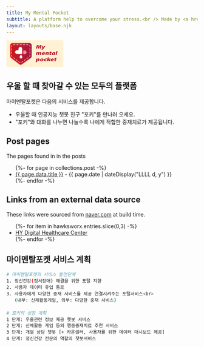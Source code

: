 ```yaml
---
title: My Mental Pocket 
subtitle: A platform help to overcome your stress.<br /> Made by <a href="https://digitalhealthcare.or.kr">HY Digital Healthcare Center</a> & <a href="https://www.navercloudcorp.com/">Naver Cloud</a> & <a href="http://www.atommerce.com/">atommerce</a>.
layout: layouts/base.njk
---
```

<img src="https://github.com/Rugger12/MyMentalPocket_homepage/blob/master/src/site/images/MyMentalPocket_LOGOb.png?raw=true" width="150">

## 우울 할 때 찾아갈 수 있는 모두의 플랫폼 

마이멘탈포켓은 다음의 서비스를 제공합니다.

- 우울할 때 인공지능 챗봇 친구 "포키"를 만나러 오세요.
- "포키"와 대화를 나누면 나눌수록 나에게 적합한 중재치료가 제공됩니다.


## Post pages

The pages found in in the posts

<ul class="listing">
{%- for page in collections.post -%}
  <li>
    <a href="{{ page.url }}">{{ page.data.title }}</a> -
    <time datetime="{{ page.date }}">{{ page.date | dateDisplay("LLLL d, y") }}</time>
  </li>
{%- endfor -%}
</ul>

## Links from an external data source

These links were sourced from [naver.com](https://www.hawksworx.com/feed.json) at build time.

<ul class="listing">
{%- for item in hawksworx.entries.slice(0,3) -%}
  <li>
    <a href="https://digitalhealthcare.or.kr">HY Digital Healthcare Center</a>
  </li>
{%- endfor -%}
</ul>

## 마이멘탈포켓 서비스 계획

```bash
# 마이멘탈포켓의 서비스 발전단계
1. 정신건강(정서장애) 해결을 위한 포털 지향
2. 사용자 데이터 유입 통로
3. 사용자에게 다양한 중재 서비스를 제공 연결시켜주는 포털서비스<br>
   (내부: 신체활동게임, 외부: 다양한 중재 서비스) 

# 포키의 성장 계획
1 단계: 우울관련 정보 제공 챗봇 서비스
2 단계: 신체활동 게임 등의 행동중재치료 추천 서비스
3 단계: 개별 상담 챗봇 [+ 카운셀러, 사용자를 위한 데이터 대시보드 제공]
4 단계: 정신건강 전문의 역할의 챗봇서비스


```





